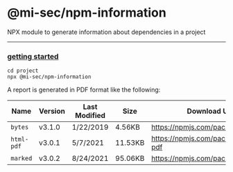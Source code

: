 # @mi-sec/npm-information

NPX module to generate information about dependencies in a project

<hr/>

### [getting started](#top)

```
cd project
npx @mi-sec/npm-information
```

A report is generated in PDF format like the following:

|Name|Version|Last Modified|Size|Download Url|Homepage Url|Publisher Name|Publisher Email|
|---|---|---|---|---|---|---|---|
|`bytes`|v3.1.0|1/22/2019|4.56KB|https://npmjs.com/package/bytes|https://github.com/visionmedia/bytes.js#readme|dougwilson|doug@somethingdoug.com|
|`html-pdf`|v3.0.1|5/7/2021|11.53KB|https://npmjs.com/package/html-pdf|https://github.com/marcbachmann/node-html-pdf|marcbachmann|marc.brookman@gmail.com|
|`marked`|v3.0.2|8/24/2021|95.06KB|https://npmjs.com/package/marked|https://marked.js.org|tonybrix|tony@brix.ninja|
